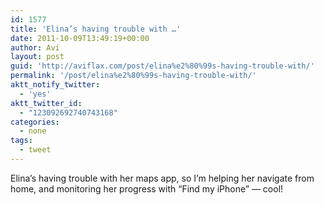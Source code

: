 ```yaml
---
id: 1577
title: 'Elina’s having trouble with …'
date: 2011-10-09T13:49:19+00:00
author: Avi
layout: post
guid: 'http://aviflax.com/post/elina%e2%80%99s-having-trouble-with/'
permalink: '/post/elina%e2%80%99s-having-trouble-with/'
aktt_notify_twitter:
  - 'yes'
aktt_twitter_id:
  - "123092692740743168"
categories:
  - none
tags:
  - tweet
---
```

Elina’s having trouble with her maps app, so I’m helping her navigate from home, and monitoring her progress with “Find my iPhone” — cool!